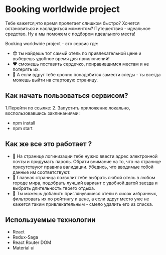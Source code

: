 # Booking worldwide project

Тебе кажется,что время пролетает слишком быстро? Хочется остановиться и насладиться моментом? 
Путешествия - идеальное средство. Ну а мы поможем с подбором идеального места!


Booking worldwide project - это сервис где:
- 😎 ты найдешь тот самый отель по привлекательной цене и выберешь удобное время для приключений!
- ❤ сможешь поставить сердечко, понравившимся местам и не потерять их.
- 👻 А если вдруг тебе срочно понадобится замести следы - ты всегда можешь выйти на стартовую страницу.

## Как начать пользоваться сервисом?
 1.Перейти по ссылке: 
 2. Запустить приложение локально, воспользовавшись заклинаниями: 
 - npm install
 - npm start

## Как же все это работает ?
- 🌴 На странице логинизации тебе нужно ввести адрес электронной почты и придумать пароль. Обрати внимание на то, что на странице присутствуют правила валидации. Убедись, что вводимые тобой данные им соответствуют.
- 🌴 Главная страница позволит тебе выбрать любой отель в любом городе мира, подобрать лучший вариант с удобной датой заезда и выбрать длительность твоего отдыха.
- 🌴 Ты можешь добавить приглянувшиеся отели в сисок избранных, фильтровать их по рейтингу и цене, а если вдруг место уже не кажется таким привлекательным - смело удалить его из списка.

## Используемые технологии

- React
- Redux-Saga
- React Router DOM
- Material ui
